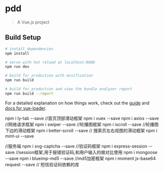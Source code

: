 # pdd

> A Vue.js project

## Build Setup

``` bash
# install dependencies
npm install

# serve with hot reload at localhost:8080
npm run dev

# build for production with minification
npm run build

# build for production and view the bundle analyzer report
npm run build --report
```

For a detailed explanation on how things work, check out the [guide](http://vuejs-templates.github.io/webpack/) and [docs for vue-loader](http://vuejs.github.io/vue-loader).

npm i ly-tab --save //首页顶部滑动框架
npm i vuex --save 
npm i axios --save //网络请求框架
npm i swiper --save //轮播图框架
npm i iscroll --save //轮播图下边的滑动框架
npm i better-scroll --save // 搜索页左右视图的滑动框架
npm i mint-ui --save

//服务端
npm i svg-captcha --save //验证码框架
npm i express-session --save //session框架,用于报错验证码,和用户输入的做对比使用
npm i mongoose --save 
npm i blueimp-md5 --save //md5加密框架
npm i moment js-base64 request --save // 短信验证码依赖的库


